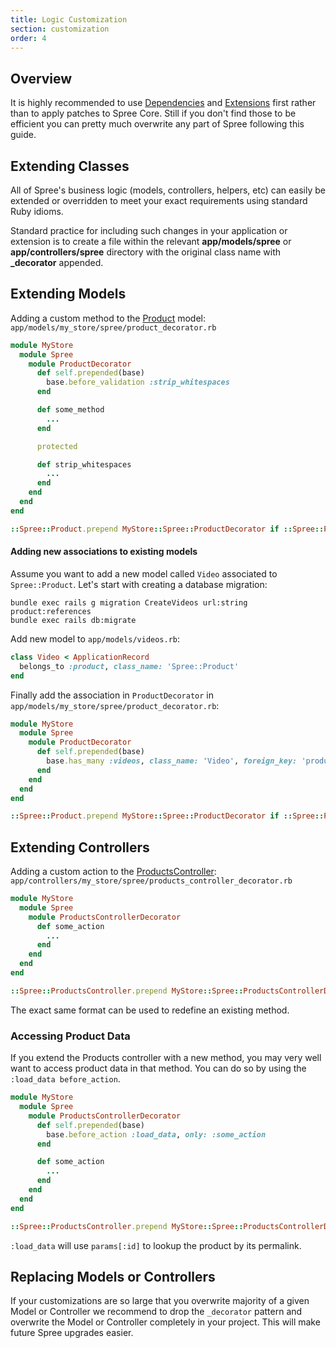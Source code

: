 ```yaml
---
title: Logic Customization
section: customization
order: 4
---
```


## Overview

It is highly recommended to use [Dependencies](/developer/customization/dependencies.html) and [Extensions](/developer/customization/extensions.html) first rather than to apply patches to Spree Core. Still if you don't find those to be efficient you can pretty much overwrite any part of Spree following this guide.

## Extending Classes

All of Spree's business logic (models, controllers, helpers, etc) can
easily be extended or overridden to meet your exact requirements using
standard Ruby idioms.

Standard practice for including such changes in your application or
extension is to create a file within the relevant **app/models/spree** or
**app/controllers/spree** directory with the original class name with
**\_decorator** appended.

## Extending Models

Adding a custom method to the [Product](https://github.com/spree/spree/blob/master/core/app/models/spree/product.rb) model:
`app/models/my_store/spree/product_decorator.rb`

```ruby
module MyStore
  module Spree
    module ProductDecorator
      def self.prepended(base)
        base.before_validation :strip_whitespaces
      end

      def some_method
        ...
      end

      protected

      def strip_whitespaces
        ...
      end
    end
  end
end

::Spree::Product.prepend MyStore::Spree::ProductDecorator if ::Spree::Product.included_modules.exclude?(MyStore::Spree::ProductDecorator)
```

#### Adding new associations to existing models

Assume you want to add a new model called `Video` associated to `Spree::Product`. Let's start with creating a database migration:

```shell
bundle exec rails g migration CreateVideos url:string product:references
bundle exec rails db:migrate
```

Add new model to `app/models/videos.rb`:

```ruby
class Video < ApplicationRecord
  belongs_to :product, class_name: 'Spree::Product'
end
```

Finally add the association in `ProductDecorator` in `app/models/my_store/spree/product_decorator.rb`:

```ruby
module MyStore
  module Spree
    module ProductDecorator
      def self.prepended(base)
        base.has_many :videos, class_name: 'Video', foreign_key: 'product_id', dependent: :destroy
      end
    end
  end
end

::Spree::Product.prepend MyStore::Spree::ProductDecorator if ::Spree::Product.included_modules.exclude?(MyStore::Spree::ProductDecorator)
```

## Extending Controllers

Adding a custom action to the [ProductsController](https://github.com/spree/spree/blob/master/frontend/app/controllers/spree/products_controller.rb):
`app/controllers/my_store/spree/products_controller_decorator.rb`

```ruby
module MyStore
  module Spree
    module ProductsControllerDecorator
      def some_action
        ...
      end
    end
  end
end

::Spree::ProductsController.prepend MyStore::Spree::ProductsControllerDecorator if ::Spree::ProductsController.included_modules.exclude?(MyStore::Spree::ProductsControllerDecorator)
```

The exact same format can be used to redefine an existing method.

### Accessing Product Data

If you extend the Products controller with a new method, you may very
well want to access product data in that method. You can do so by using
the `:load_data before_action`.

```ruby
module MyStore
  module Spree
    module ProductsControllerDecorator
      def self.prepended(base)
        base.before_action :load_data, only: :some_action
      end

      def some_action
        ...
      end
    end
  end
end

::Spree::ProductsController.prepend MyStore::Spree::ProductsControllerDecorator if ::Spree::ProductsController.included_modules.exclude?(MyStore::Spree::ProductsControllerDecorator)
```

`:load_data` will use `params[:id]` to lookup the product by its permalink.

## Replacing Models or Controllers

If your customizations are so large that you overwrite majority of a given Model or Controller we recommend to drop the `_decorator` pattern and overwrite the Model or Controller completely in your project. This will make future Spree upgrades easier.
